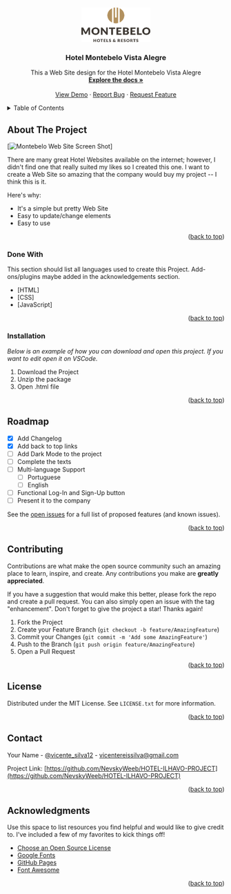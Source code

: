 <div id="top"></div>
<!-- PROJECT LOGO -->
<br />
<div align="center">
  <a href="https://github.com/NevskyWeeb/HOTEL-ILHAVO-PROJECT">
    <img src="images/logo.png" alt="Logo" width="160" height="80">
  </a>

<h3 align="center">Hotel Montebelo Vista Alegre</h3>

  <p align="center">
    This a Web Site design for the Hotel Montebelo Vista Alegre
    <br />
    <a href="https://github.com/NevskyWeeb/HOTEL-ILHAVO-PROJECT"><strong>Explore the docs »</strong></a>
    <br />
    <br />
    <a href="https://github.com/NevskyWeeb/HOTEL-ILHAVO-PROJECT">View Demo</a>
    ·
    <a href="https://github.com/NevskyWeeb/HOTEL-ILHAVO-PROJECT/issues">Report Bug</a>
    ·
    <a href="https://github.com/NevskyWeeb/HOTEL-ILHAVO-PROJECT/issues">Request Feature</a>
  </p>
</div>



<!-- TABLE OF CONTENTS -->
<details>
  <summary>Table of Contents</summary>
  <ol>
    <li>
      <a href="#about-the-project">About The Project</a>
      <ul>
        <li><a href="#built-with">Built With</a></li>
      </ul>
    </li>
    <li>
      <a href="#getting-started">Getting Started</a>
      <ul>
        <li><a href="#installation">Installation</a></li>
      </ul>
    </li>
    <li><a href="#usage">Usage</a></li>
    <li><a href="#roadmap">Roadmap</a></li>
    <li><a href="#contributing">Contributing</a></li>
    <li><a href="#license">License</a></li>
    <li><a href="#contact">Contact</a></li>
    <li><a href="#acknowledgments">Acknowledgments</a></li>
  </ol>
</details>



<!-- ABOUT THE PROJECT -->
## About The Project

[![Montebelo Web Site Screen Shot](https://i.imgur.com/HIS4wrW.png)]

There are many great Hotel Websites available on the internet; however, I didn't find one that really suited my likes so I created this one. I want to create a Web Site so amazing that the company would buy my project -- I think this is it.

Here's why:
* It's a simple but pretty Web Site
* Easy to update/change elements
* Easy to use

<p align="right">(<a href="#top">back to top</a>)</p>



### Done With

This section should list all languages used to create this Project. Add-ons/plugins maybe added in the acknowledgements section.

* [HTML]
* [CSS]
* [JavaScript]

<p align="right">(<a href="#top">back to top</a>)</p>



<!-- GETTING STARTED -->
### Installation

_Below is an example of how you can download and open this project. If you want to edit open it on VSCode._

1. Download the Project
2. Unzip the package
3. Open .html file

<p align="right">(<a href="#top">back to top</a>)</p>



<!-- ROADMAP -->
## Roadmap

- [x] Add Changelog
- [x] Add back to top links
- [ ] Add Dark Mode to the project
- [ ] Complete the texts
- [ ] Multi-language Support
    - [ ] Portuguese
    - [ ] English
- [ ] Functional Log-In and Sign-Up button
- [ ] Present it to the company

See the [open issues](https://github.com/othneildrew/Best-README-Template/issues) for a full list of proposed features (and known issues).

<p align="right">(<a href="#top">back to top</a>)</p>



<!-- CONTRIBUTING -->
## Contributing

Contributions are what make the open source community such an amazing place to learn, inspire, and create. Any contributions you make are **greatly appreciated**.

If you have a suggestion that would make this better, please fork the repo and create a pull request. You can also simply open an issue with the tag "enhancement".
Don't forget to give the project a star! Thanks again!

1. Fork the Project
2. Create your Feature Branch (`git checkout -b feature/AmazingFeature`)
3. Commit your Changes (`git commit -m 'Add some AmazingFeature'`)
4. Push to the Branch (`git push origin feature/AmazingFeature`)
5. Open a Pull Request

<p align="right">(<a href="#top">back to top</a>)</p>



<!-- LICENSE -->
## License

Distributed under the MIT License. See `LICENSE.txt` for more information.

<p align="right">(<a href="#top">back to top</a>)</p>



<!-- CONTACT -->
## Contact

Your Name - [@vicente_silva12](https://instagram.com/vicente_silva12) - vicentereissilva@gmail.com

Project Link: [https://github.com/NevskyWeeb/HOTEL-ILHAVO-PROJECT](https://github.com/NevskyWeeb/HOTEL-ILHAVO-PROJECT)

<p align="right">(<a href="#top">back to top</a>)</p>



<!-- ACKNOWLEDGMENTS -->
## Acknowledgments

Use this space to list resources you find helpful and would like to give credit to. I've included a few of my favorites to kick things off!

* [Choose an Open Source License](https://choosealicense.com)
* [Google Fonts](https://fonts.google.com/)
* [GitHub Pages](https://pages.github.com)
* [Font Awesome](https://fontawesome.com)

<p align="right">(<a href="#top">back to top</a>)</p>



<!-- MARKDOWN LINKS & IMAGES -->
<!-- https://www.markdownguide.org/basic-syntax/#reference-style-links -->
[contributors-shield]: https://img.shields.io/github/contributors/othneildrew/Best-README-Template.svg?style=for-the-badge
[contributors-url]: https://github.com/othneildrew/Best-README-Template/graphs/contributors
[forks-shield]: https://img.shields.io/github/forks/othneildrew/Best-README-Template.svg?style=for-the-badge
[forks-url]: https://github.com/othneildrew/Best-README-Template/network/members
[stars-shield]: https://img.shields.io/github/stars/othneildrew/Best-README-Template.svg?style=for-the-badge
[stars-url]: https://github.com/othneildrew/Best-README-Template/stargazers
[issues-shield]: https://img.shields.io/github/issues/othneildrew/Best-README-Template.svg?style=for-the-badge
[issues-url]: https://github.com/othneildrew/Best-README-Template/issues
[license-shield]: https://img.shields.io/github/license/othneildrew/Best-README-Template.svg?style=for-the-badge
[license-url]: https://github.com/othneildrew/Best-README-Template/blob/master/LICENSE.txt
[linkedin-shield]: https://img.shields.io/badge/-LinkedIn-black.svg?style=for-the-badge&logo=linkedin&colorB=555
[linkedin-url]: https://linkedin.com/in/othneildrew
[product-screenshot]: images/screenshot.png
